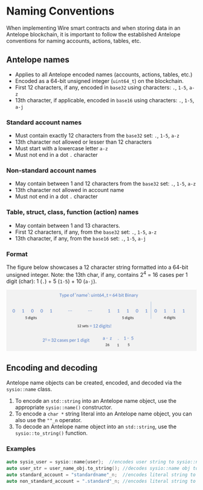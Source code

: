 
# Naming Conventions

When implementing Wire smart contracts and when storing data in an Antelope blockchain, it is important to follow the established Antelope conventions for naming accounts, actions, tables, etc.

## Antelope names

* Applies to all Antelope encoded names (accounts, actions, tables, etc.)
* Encoded as a 64-bit unsigned integer (`uint64_t`) on the blockchain.
* First 12 characters, if any, encoded in `base32` using characters: `.`, `1-5`, `a-z`
* 13th character, if applicable, encoded in `base16` using characters: `.`, `1-5`, `a-j`

### Standard account names

* Must contain exactly 12 characters from the `base32` set: `.`, `1-5`, `a-z`
* 13th character not allowed or lesser than 12 characters
* Must start with a lowercase letter `a-z`
* Must not end in a dot `.` character

### Non-standard account names

* May contain between 1 and 12 characters from the `base32` set: `.`, `1-5`, `a-z`
* 13th character not allowed in account name
* Must not end in a dot `.` character

### Table, struct, class, function (action) names

* May contain between 1 and 13 characters.
* First 12 characters, if any, from the `base32` set: `.`, `1-5`, `a-z`
* 13th character, if any, from the `base16` set: `.`, `1-5`, `a-j`

### Format

The figure below showcases a 12 character string formatted into a 64-bit unsigned integer. Note: the 13th char, if any, contains 2<sup>4</sup> = 16 cases per 1 digit (char): 1 (`.`) + 5 (`1-5`) + 10 (`a-j`).

![naming-conventions-format](naming-conventions-format.png)

## Encoding and decoding

Antelope name objects can be created, encoded, and decoded via the `sysio::name` class.

1. To encode an `std::string` into an Antelope name object, use the appropriate `sysio::name()` constructor.
2. To encode a `char *` string literal into an Antelope name object, you can also use the `""_n` operator.
3. To decode an Antelope name object into an `std::string`, use the `sysio::to_string()` function.

### Examples

```cpp
auto sysio_user = sysio::name{user};  //encodes user string to sysio::name object
auto user_str = user_name_obj.to_string(); //decodes sysio::name obj to string
auto standard_account = "standardname"_n;  //encodes literal string to sysio::name
auto non_standard_account = ".standard"_n; //encodes literal string to sysio::name
```
